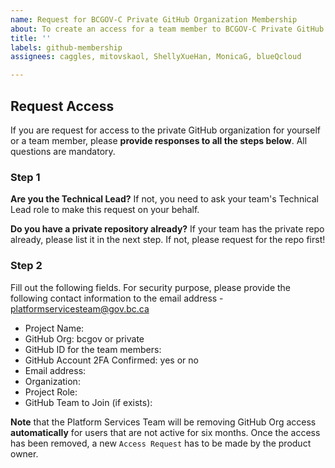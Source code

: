 ```yaml
---
name: Request for BCGOV-C Private GitHub Organization Membership
about: To create an access for a team member to BCGOV-C Private GitHub Organization and repositories.
title: ''
labels: github-membership
assignees: caggles, mitovskaol, ShellyXueHan, MonicaG, blueQcloud

---
```


## Request Access

If you are request for access to the private GitHub organization for yourself or a team member, please **provide responses to all the steps below**. All questions are mandatory.

### Step 1

**Are you the Technical Lead?**
If not, you need to ask your team's Technical Lead role to make this request on your behalf.

**Do you have a private repository already?**
If your team has the private repo already, please list it in the next step. If not, please request for the repo first!


### Step 2
Fill out the following fields. For security purpose, please provide the following contact information to the email address - platformservicesteam@gov.bc.ca

* Project Name: 
* GitHub Org: bcgov or private
* GitHub ID for the team members: 
* GitHub Account 2FA Confirmed: yes or no
* Email address: 
* Organization: 
* Project Role: 
* GitHub Team to Join (if exists): 

**Note** that the Platform Services Team will be removing GitHub Org access **automatically** for users that are not active for six months. Once the access has been removed, a new `Access Request` has to be made by the product owner.
